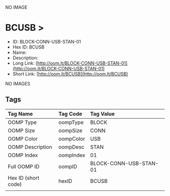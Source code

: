 


  
NO IMAGE  
# BCUSB > 

- ID: BLOCK-CONN-USB-STAN-01
- Hex ID: BCUSB
- Name: 
- Description: 
- Long Link: [http://oom.lt/BLOCK-CONN-USB-STAN-01](http://oom.lt/BLOCK-CONN-USB-STAN-01)
- Short Link: [http://oom.lt/BCUSB](http://oom.lt/BCUSB)
  
NO IMAGES  
## Tags
  

|Tag Name|Tag Code|Tag Value|
| :--- | :--- | :--- |
|OOMP Type|oompType|BLOCK|
|OOMP Size|oompSize|CONN|
|OOMP Color|oompColor|USB|
|OOMP Description|oompDesc|STAN|
|OOMP Index|oompIndex|01|
|Full OOMP ID|oompID|BLOCK-CONN-USB-STAN-01|
|Hex ID (short code)|hexID|BCUSB|
||||
